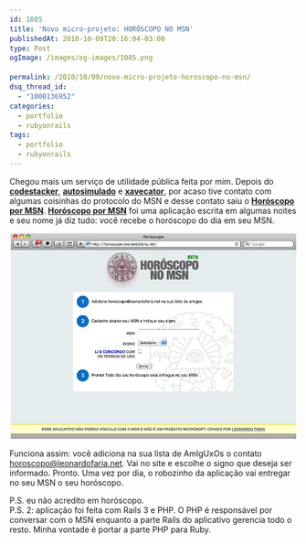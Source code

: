 ```yaml
---
id: 1085
title: 'Novo micro-projeto: HORÓSCOPO NO MSN'
publishedAt: 2010-10-09T20:16:04-03:00
type: Post
ogImage: /images/og-images/1085.png

permalink: /2010/10/09/novo-micro-projeto-horoscopo-no-msn/
dsq_thread_id:
  - "1000136952"
categories:
  - portfolio
  - rubyonrails
tags:
  - portfolio
  - rubyonrails
---
```

Chegou mais um serviço de utilidade pública feita por mim. Depois do [**codestacker**](http://codestacker.com), [**autosimulado**](http://autosimulado.com.br) e [**xavecator**](http://xavecator.leonardofaria.net), por acaso tive contato com algumas coisinhas do protocolo do MSN e desse contato saiu o [**Horóscopo por MSN**](http://horoscopo.leonardofaria.net). [**Horóscopo por MSN**](http://horoscopo.leonardofaria.net) foi uma aplicação escrita em algumas noites e seu nome já diz tudo: você recebe o horóscopo do dia em seu MSN.

<center>
  <a href="http://horoscopo.leonardofaria.net/"><img src="/wp-content/uploads/2010/10/horoscopo.jpg" alt="Horóscopo no MSN" title="Horóscopo no MSN" width="500" /></a>
</center>

Funciona assim: você adiciona na sua lista de AmIgUxOs o contato horoscopo@leonardofaria.net. Vai no site e escolhe o signo que deseja ser informado. Pronto. Uma vez por dia, o robozinho da aplicação vai entregar no seu MSN o seu horóscopo.

P.S. eu não acredito em horóscopo.  
P.S. 2: aplicação foi feita com Rails 3 e PHP. O PHP é responsável por conversar com o MSN enquanto a parte Rails do aplicativo gerencia todo o resto. Minha vontade é portar a parte PHP para Ruby.
